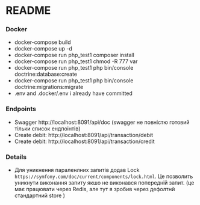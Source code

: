 # README #

### Docker ###

* docker-compose build
* docker-compose up -d
* docker-compose run php_test1 composer install
* docker-compose run php_test1 chmod -R 777 var
* docker-compose run php_test1 php bin/console doctrine:database:create
* docker-compose run php_test1 php bin/console doctrine:migrations:migrate
* .env and .docker/.env i already have committed 


### Endpoints 
* Swagger
  http://localhost:8091/api/doc (swagger не повністю готовий тільки список ендпоінтів)
* Create debit: 
    http://localhost:8091/api/transaction/debit
* Create debit: 
    http://localhost:8091/api/transaction/credit

### Details ###

* Для уникнення параленлних запитів додав Lock `https://symfony.com/doc/current/components/lock.html`.
Це позволить уникнути виконання запиту якшо не виконався попередній запит. 
(це має працювати через Redis, але тут я зробив через дефолтнй стандартний store )

